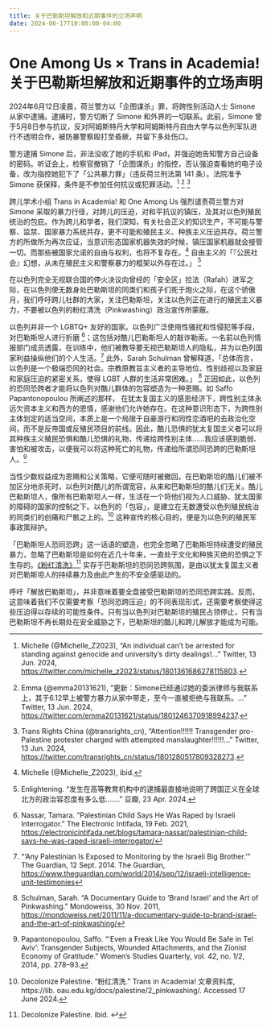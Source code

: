 ```yaml
---
title: 关于巴勒斯坦解放和近期事件的立场声明
date: 2024-06-17T10:00:00-04:00
---
```


# One Among Us × Trans in Academia! 关于巴勒斯坦解放和近期事件的立场声明


2024年6月12日凌晨，荷兰警方以「企图谋杀」罪，将跨性别活动人士 Simone 从家中逮捕。逮捕时，警方切断了 Simone 和外界的一切联系。此前，Simone 曾于5月8日参与抗议，反对阿姆斯特丹大学和阿姆斯特丹自由大学与以色列军队进行不透明合作，被防暴警察殴打至昏厥，并留下多处伤口。

警方逮捕 Simone 后，非法没收了她的手机和 iPad，并强迫她告知警方自己设备的密码。听证会上，检察官撤销了「企图谋杀」的指控，否认强迫查看她的电子设备，改为指控她犯下了「公共暴力罪」（违反荷兰刑法第 141 条）。法院准予 Simone 获保释，条件是不参加任何抗议或犯罪活动。[^1] [^2] [^3]

跨儿学术小组 Trans in Academia! 和 One Among Us 强烈谴责荷兰警方对 Simone 采取的暴力行径，对跨儿的压迫，对和平抗议的镇压，及其对以色列殖民统治的包庇。作为跨儿和学者，我们深知，有关社会正义的知识生产，不可能与警察、监禁、国家暴力系统共存，更不可能和殖民主义、种族主义压迫共存。荷兰警方的所做所为再次应证，当意识形态国家机器失效的时候，镇压国家机器就会接管一切。而那些被国家允诺的自由与权利，也将不复存在。[^4] 自由主义的「『公民社会』幻想，从未在殖民主义和警察暴力的框架以外存在过。」 [^5]

在以色列完全无视联合国的停火决议向曾经的「安全区」拉法（Rafah）进军之际，在以色列使无数身处巴勒斯坦的同类们和孩子们死于炮火之际，在这个骄傲月，我们呼吁跨儿社群的大家，关注巴勒斯坦，关注以色列正在进行的殖民主义暴力，不要被以色列的粉红清洗（Pinkwashing）政治宣传所蒙蔽。

以色列并非一个 LGBTQ+ 友好的国家。以色列广泛使用性骚扰和性侵犯等手段，对巴勒斯坦人进行折磨 [^6]；这包括对酷儿巴勒斯坦人的敲诈勒索。一名前以色列情报部门成员透露，在训练中，他们被教导要无视巴勒斯坦人的隐私，并为以色列国家利益操纵他们的个人生活。[^7] 此外，Sarah Schulman 曾解释道，「总体而言，以色列是一个极端恐同的社会。宗教原教旨主义者的主导地位、性别歧视以及家庭和家庭压迫的紧密关系，使得 LGBT 人群的生活非常困难。」 [^8] 正因如此，以色列的恐同恐跨者才能将以色列对酷儿群体的包容塑造为一种恩赐。如 Saffo Papantonopoulou 所阐述的那样，
在犹太复国主义的感恩经济下，跨性别主体永远欠资本主义和西方的恩情，感谢他们允许她存在。在这种意识形态下，为跨性别主体划定的适当空间，本质上是一个局限于自豪游行和同性恋酒吧的去政治化空间，而不是反帝国或反殖民项目的前线。因此，酷儿恐惧的犹太复国主义者可以将其种族主义殖民恐惧和酷儿恐惧的礼物，传递给跨性别主体……我应该感到脆弱、害怕和被攻击，以便我可以将这种死亡的礼物，传递给所谓恐同恐跨的巴勒斯坦人。[^9] 

当性少数权益成为恩赐和公关策略，它便可随时被撤回。在巴勒斯坦的酷儿们被不加区分地杀死时，以色列对酷儿的所谓宽容，从来和巴勒斯坦的酷儿们无关。酷儿巴勒斯坦人，像所有巴勒斯坦人一样，生活在一个将他们视为人口威胁、犹太国家的障碍的国家的控制之下。以色列的「包容」，是建立在无数遭受以色列殖民统治的同类们的创痛和尸骸之上的。[^10] 这种宣传的核心目的，便是为以色列的殖民军事政策辩护。

「巴勒斯坦人恐同恐跨」这一话语的塑造，也完全忽略了巴勒斯坦持续遭受的殖民暴力，忽略了巴勒斯坦是如何在近几十年来，一直处于文化和种族灭绝的恐惧之下生存的。[《粉红清洗》](https://lib.oau.edu.kg/docs/palestine/pinkwashing/)[^11] 实存于巴勒斯坦的恐同恐跨氛围，是由以犹太复国主义者对巴勒斯坦人的持续暴力及由此产生的不安全感驱动的。

呼吁「解放巴勒斯坦」，并非意味着要全盘接受巴勒斯坦的恐同恐跨实践。反而，这意味着我们不仅需要考察「恐同恐跨压迫」的不同表现形式，还需要考察使得这些压迫得以存续的可能性条件。只有当以色列对巴勒斯坦的殖民占领停止，只有当巴勒斯坦不再长期处在安全威胁之下，巴勒斯坦的酷儿和跨儿解放才能成为可能。


[^1]: Michelle (@Michelle_Z2023), “An individual can’t be arrested for standing against genocide and university’s dirty dealings!…” Twitter, 13 Jun. 2024, https://twitter.com/michelle_z2023/status/1801361686278115803. 
[^2]: Emma (@emma20131621), “更新：Simone已经通过她的委派律师与我联系上，其于6.12早上被警方暴力从家中带走，至今一直被拒绝与我联系。…” Twitter, 13 Jun. 2024, https://twitter.com/emma20131621/status/1801246370918994237. 
[^3]: Trans Rights China (@transrights_cn), “Attention!!!!!! Transgender pro-Palestine protester charged with attempted manslaughter!!!!!!…” Twitter, 13 Jun. 2024, https://twitter.com/transrights_cn/status/1801280517809328273. 
[^4]: Michelle (@Michelle_Z2023), ibid. 
[^5]: Enlightening. “发生在高等教育机构中的逮捕最直接地说明了跨国正义在全球北方的政治容忍度有多么低…….” 豆瓣, 23 Apr. 2024. 
[^6]: Nassar, Tamara. “Palestinian Child Says He Was Raped by Israeli Interrogator.” The Electronic Intifada, 19 Feb. 2021, https://electronicintifada.net/blogs/tamara-nassar/palestinian-child-says-he-was-raped-israeli-interrogator/
[^7]: “‘Any Palestinian Is Exposed to Monitoring by the Israeli Big Brother.’” The Guardian, 12 Sept. 2014. The Guardian, https://www.theguardian.com/world/2014/sep/12/israeli-intelligence-unit-testimonies
[^8]: Schulman, Sarah. “A Documentary Guide to ‘Brand Israel’ and the Art of Pinkwashing.” Mondoweiss, 30 Nov. 2011, https://mondoweiss.net/2011/11/a-documentary-guide-to-brand-israel-and-the-art-of-pinkwashing/
[^9]: Papantonopoulou, Saffo. “‘Even a Freak Like You Would Be Safe in Tel Aviv’: Transgender Subjects, Wounded Attachments, and the Zionist Economy of Gratitude.” Women’s Studies Quarterly, vol. 42, no. 1/2, 2014, pp. 278–93.
[^10]: Decolonize Palestine. “粉红清洗.” Trans in Academia! 文章资料库, https://lib.
oau.edu.kg/docs/palestine/2_pinkwashing/. Accessed 17 June 2024.
[^11]: Decolonize Palestine. ibid. ↩
